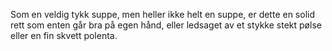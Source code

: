 Som en veldig tykk suppe, men heller ikke helt en suppe, er dette en solid rett som enten går bra på egen hånd, eller ledsaget av et stykke stekt pølse eller en fin skvett polenta.